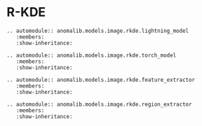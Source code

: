 # R-KDE

```{eval-rst}
.. automodule:: anomalib.models.image.rkde.lightning_model
   :members:
   :show-inheritance:
```

```{eval-rst}
.. automodule:: anomalib.models.image.rkde.torch_model
   :members:
   :show-inheritance:
```

```{eval-rst}
.. automodule:: anomalib.models.image.rkde.feature_extractor
   :members:
   :show-inheritance:
```

```{eval-rst}
.. automodule:: anomalib.models.image.rkde.region_extractor
   :members:
   :show-inheritance:
```
